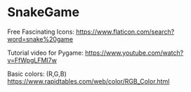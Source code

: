 # SnakeGame

Free Fascinating Icons:
https://www.flaticon.com/search?word=snake%20game

Tutorial video for Pygame:
https://www.youtube.com/watch?v=FfWpgLFMI7w

Basic colors:  (R,G,B)
https://www.rapidtables.com/web/color/RGB_Color.html
